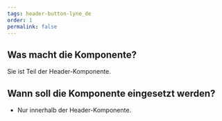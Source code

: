 ```yaml
---
tags: header-button-lyne_de
order: 1
permalink: false
---
```


## Was macht die Komponente?
Sie ist Teil der Header-Komponente.

## Wann soll die Komponente eingesetzt werden?
* Nur innerhalb der Header-Komponente.
